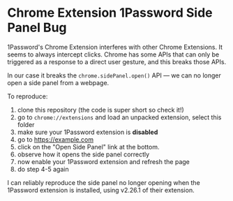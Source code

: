 # Chrome Extension 1Password Side Panel Bug

1Password's Chrome Extension interferes with other Chrome Extensions. It seems to always intercept clicks. Chrome has some APIs that can only be triggered as a response to a direct user gesture, and this breaks those APIs.

In our case it breaks the `chrome.sidePanel.open()` API — we can no longer open a side panel from a webpage.

To reproduce:

1. clone this repository (the code is super short so check it!)
2. go to `chrome://extensions` and load an unpacked extension, select this folder
3. make sure your 1Password extension is **disabled**
4. go to https://example.com
5. click on the "Open Side Panel" link at the bottom.
6. observe how it opens the side panel correctly
7. now enable your 1Password extension and refresh the page
8. do step 4-5 again

I can reliably reproduce the side panel no longer opening when the 1Password extension is installed, using v2.26.1 of their extension.
